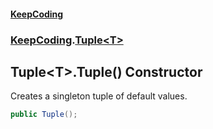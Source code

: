 #### [KeepCoding](index.md 'index')
### [KeepCoding](KeepCoding.md 'KeepCoding').[Tuple&lt;T&gt;](Tuple_T_.md 'KeepCoding.Tuple&lt;T&gt;')
## Tuple&lt;T&gt;.Tuple() Constructor
Creates a singleton tuple of default values.  
```csharp
public Tuple();
```
